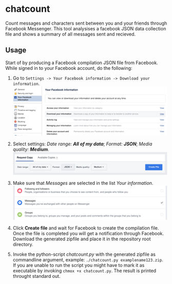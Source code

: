 # chatcount
Count messages and characters sent between you and your friends through Facebook Messenger. This tool analysises a facebook JSON data collection file and shows a summary of all messages sent and recieved.

## Usage
Start of by producing a Facebook compilation JSON file from Facebook. While signed in to your Facebook account, do the following:

1. Go to `Settings -> Your Facebook information -> Download your information`.
![Step1](resources/1.png)

2. Select settings: *Date range: __All of my data__*; *Format: __JSON__*; *Media quality: __Medium__*.
![Step2](resources/2.png)

3. Make sure that *Messages* are selected in the list *Your information*.
![Step3](resources/3.png)

4. Click __Create file__ and wait for Facebook to create the compilation file. Once the file is completed you will get a notification through Facebook. Download the generated zipfile and place it in the repository root directory.

5. Invoke the python-script *chatcount.py* with the generated zipfile as commandline argument, example: `./chatcount.py examplename123.zip`. If you are unable to run the script you might have to mark it as executable by invoking `chmox +x chatcount.py`. The result is printed throught standard out.
